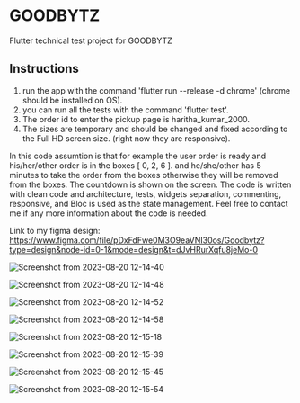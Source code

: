 # GOODBYTZ

Flutter technical test project for GOODBYTZ

## Instructions
1. run the app with the command 'flutter run --release -d chrome' (chrome should be installed on OS).
2. you can run all the tests with the command 'flutter test'.
3. The order id to enter the pickup page is haritha_kumar_2000.
4. The sizes are temporary and should be changed and fixed according to the Full HD screen size.
   (right now they are responsive).
   
In this code assumtion is that for example the user order is ready and his/her/other order is in the boxes 
[ 0, 2, 6 ]. and he/she/other has 5 minutes to take the order from the boxes otherwise they will be removed from the boxes. The countdown is shown on the screen. The code is written with clean code and architecture, tests, widgets separation, commenting, responsive, and Bloc is used as the state management. Feel free to contact me if any more information about the code is needed.

Link to my figma design:
https://www.figma.com/file/pDxFdFwe0M3O9eaVNI30os/Goodbytz?type=design&node-id=0-1&mode=design&t=dJvHRurXqfu8jeMo-0

![Screenshot from 2023-08-20 12-14-40](https://github.com/benyawmin/goodbytz/assets/62585443/9a24fa05-a235-4d88-adea-79723ab8dea8)

![Screenshot from 2023-08-20 12-14-48](https://github.com/benyawmin/goodbytz/assets/62585443/d8e872fd-5499-4641-a349-06a4e87e9bc1)

![Screenshot from 2023-08-20 12-14-52](https://github.com/benyawmin/goodbytz/assets/62585443/b4d5cd32-f895-415e-b9df-7552180fbf74)

![Screenshot from 2023-08-20 12-14-58](https://github.com/benyawmin/goodbytz/assets/62585443/cb65b532-4024-451e-9796-b4a82754c16f)


![Screenshot from 2023-08-20 12-15-18](https://github.com/benyawmin/goodbytz/assets/62585443/8cb09f35-c8ea-489e-b178-59fab9ef78bf)


![Screenshot from 2023-08-20 12-15-39](https://github.com/benyawmin/goodbytz/assets/62585443/2b8c2e02-6b63-4060-990a-7e0812968cf9)

![Screenshot from 2023-08-20 12-15-45](https://github.com/benyawmin/goodbytz/assets/62585443/589e6c3f-418f-4c47-9d70-bb5c6d3314d5)

![Screenshot from 2023-08-20 12-15-54](https://github.com/benyawmin/goodbytz/assets/62585443/82751ca5-98d3-4a1e-a43c-5449b2150ed2)

